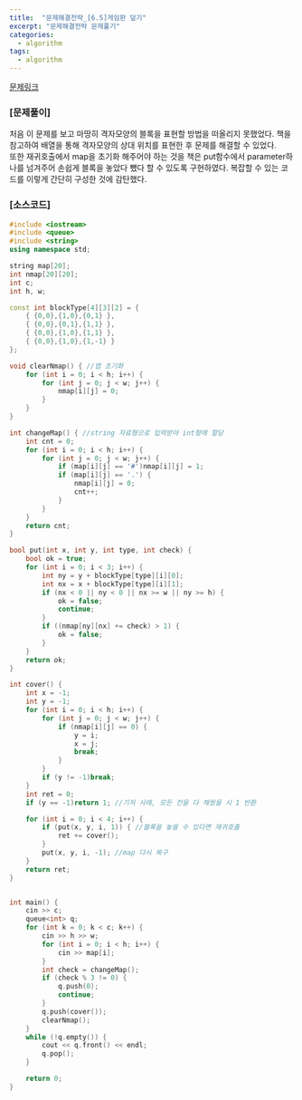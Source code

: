 ```yaml
---
title:  "문제해결전략_[6.5]게임판 덮기"
excerpt: "문제해결전략 문제풀기"
categories:
  - algorithm
tags:
  - algorithm
---
```

[문제링크](https://algospot.com/judge/problem/read/BOARDCOVER)
### [문제풀이]
처음 이 문제를 보고 마땅히 격자모양의 블록을 표현할 방법을 떠올리지 못했었다. 책을 참고하여 배열을 통해 격자모양의 상대 위치를 표현한 후 문제를 해결할 수 있었다.  
또한 재귀호출에서 map을 초기화 해주어야 하는 것을 책은 put함수에서 parameter하나를 넘겨주어 손쉽게 블록을 놓았다 뺐다 할 수 있도록 구현하였다. 복잡할 수 있는 코드를 이렇게 간단히 구성한 것에 감탄했다.   
### [소스코드]
~~~cpp
#include <iostream>
#include <queue>
#include <string>
using namespace std;

string map[20];
int nmap[20][20];
int c;
int h, w;

const int blockType[4][3][2] = {
	{ {0,0},{1,0},{0,1} },
	{ {0,0},{0,1},{1,1} },
	{ {0,0},{1,0},{1,1} },
	{ {0,0},{1,0},{1,-1} }
};

void clearNmap() { //맵 초기화
	for (int i = 0; i < h; i++) {
		for (int j = 0; j < w; j++) {
			nmap[i][j] = 0;
		}
	}
}

int changeMap() { //string 자료형으로 입력받아 int형에 할당
	int cnt = 0;
	for (int i = 0; i < h; i++) {
		for (int j = 0; j < w; j++) {
			if (map[i][j] == '#')nmap[i][j] = 1;
			if (map[i][j] == '.') {
				nmap[i][j] = 0;
				cnt++;
			}
		}
	}
	return cnt;
}

bool put(int x, int y, int type, int check) {
	bool ok = true;
	for (int i = 0; i < 3; i++) {
		int ny = y + blockType[type][i][0];
		int nx = x + blockType[type][i][1];
		if (nx < 0 || ny < 0 || nx >= w || ny >= h) {
			ok = false;
			continue;
		}
		if ((nmap[ny][nx] += check) > 1) {
			ok = false;
		}
	}
	return ok;
}

int cover() {
	int x = -1;
	int y = -1;
	for (int i = 0; i < h; i++) {
		for (int j = 0; j < w; j++) {
			if (nmap[i][j] == 0) {
				y = i;
				x = j;
				break;
			}
		}
		if (y != -1)break;
	}
	int ret = 0;
	if (y == -1)return 1; //기저 사례, 모든 칸을 다 채웠을 시 1 반환

	for (int i = 0; i < 4; i++) {
		if (put(x, y, i, 1)) { //블록을 놓을 수 있다면 재귀호출
			ret += cover();
		}
		put(x, y, i, -1); //map 다시 복구
	}
	return ret;
}


int main() {
	cin >> c;
	queue<int> q;
	for (int k = 0; k < c; k++) {
		cin >> h >> w;
		for (int i = 0; i < h; i++) {
			cin >> map[i];
		}
		int check = changeMap();
		if (check % 3 != 0) {
			q.push(0);
			continue;
		}
		q.push(cover());
		clearNmap();
	}
	while (!q.empty()) {
		cout << q.front() << endl;
		q.pop();
	}

	return 0;
}
~~~